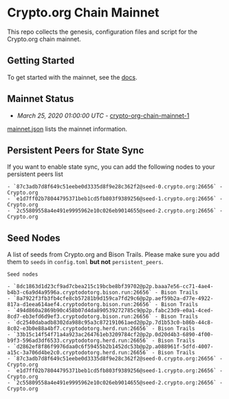 # Crypto.org Chain Mainnet

This repo collects the genesis, configuration files and script for the Crypto.org chain
mainnet.

## Getting Started

To get started with the mainnet, see the
[docs](https://crypto.org/docs/getting-started/).

## Mainnet Status


- *March 25, 2020 01:00:00 UTC* - [crypto-org-chain-mainnet-1](./crypto-org-chain-mainnet-1)

[mainnet.json](./mainnet.json) lists the mainnet information.


## Persistent Peers for State Sync

If you want to enable state sync, you can add the following nodes to your persistent peers list

```
- `87c3adb7d8f649c51eebe0d3335d8f9e28c362f2@seed-0.crypto.org:26656` - Crypto.org
- `e1d7ff02b78044795371beb1cd5fb803f9389256@seed-1.crypto.org:26656` - Crypto.org
- `2c55809558a4e491e9995962e10c026eb9014655@seed-2.crypto.org:26656` - Crypto.org 
```

## Seed Nodes

A list of seeds from Crypto.org and Bison Trails. Please make sure you add them to `seeds` in `config.toml` **but not** `persistent_peers`.

```
Seed nodes

- `8dc1863d1d23cf9ad7cbea215c19bcbe8bf39702@p2p.baaa7e56-cc71-4ae4-b4b3-c6a9d4a9596a.cryptodotorg.bison.run:26656` - Bison Trails
- `8a7922f3fb3fb4cfe8cb57281b9d159ca7fd29c6@p2p.aef59b2a-d77e-4922-817a-d1eea614aef4.cryptodotorg.bison.run:26656` - Bison Trails
- `494d860a2869b90c458b07d4da890539272785c9@p2p.fabc23d9-e0a1-4ced-8cd7-eb3efd6d9ef3.cryptodotorg.bison.run:26656` - Bison Trails
- `dc2540dabadb8302da988c95a3c872191061aed2@p2p.7d1b53c0-b86b-44c8-8c02-e3b0e88a4bf7.cryptodotorg.herd.run:26656` - Bison Trails
- `33b15c14f54f71a4a923ac264761eb3209784cf2@p2p.0d20d4b3-6890-4f00-b9f3-596ad3df6533.cryptodotorg.herd.run:26656` - Bison Trails
- `d2862ef8f86f9976daa0c6f59455b2b1452dc53b@p2p.a088961f-5dfd-4007-a15c-3a706d4be2c0.cryptodotorg.herd.run:26656` - Bison Trails
- `87c3adb7d8f649c51eebe0d3335d8f9e28c362f2@seed-0.crypto.org:26656` - Crypto.org
- `e1d7ff02b78044795371beb1cd5fb803f9389256@seed-1.crypto.org:26656` - Crypto.org
- `2c55809558a4e491e9995962e10c026eb9014655@seed-2.crypto.org:26656` - Crypto.org 
```
